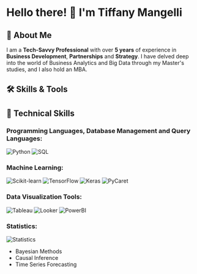 # Hello there! 👋 I'm Tiffany Mangelli

## 🚀 About Me
I am a **Tech-Savvy Professional** with over **5 years** of experience in **Business Development**, **Partnerships** and **Strategy**. I have delved deep into the world of Business Analytics and Big Data through my Master's studies, and I also hold an MBA. 


## 🛠 Skills & Tools
## 🚀 **Technical Skills**

### **Programming Languages, Database Management and Query Languages:**
![Python](https://img.shields.io/badge/-Python-3776AB?style=flat-square&logo=python&logoColor=white)
![SQL](https://img.shields.io/badge/-SQL-4479A1?style=flat-square&logo=generic&logoColor=white)

### **Machine Learning:**
![Scikit-learn](https://img.shields.io/badge/-Scikit_learn-F7931E?style=flat-square&logo=scikit-learn&logoColor=white)
![TensorFlow](https://img.shields.io/badge/-TensorFlow-FF6F00?style=flat-square&logo=tensorflow&logoColor=white)
![Keras](https://img.shields.io/badge/-Keras-D00000?style=flat-square&logo=keras&logoColor=white)
![PyCaret](https://img.shields.io/badge/-PyCaret-6A76F4?style=flat-square&logo=pycaret&logoColor=white)

### **Data Visualization Tools:**
![Tableau](https://img.shields.io/badge/-Tableau-E97627?style=flat-square&logo=tableau&logoColor=white)
![Looker](https://img.shields.io/badge/-Looker-21AFFF?style=flat-square&logo=looker&logoColor=white)
![PowerBI](https://img.shields.io/badge/-PowerBI-F2C811?style=flat-square&logo=power-bi&logoColor=white)

### **Statistics:**
![Statistics](https://img.shields.io/badge/-Statistics-1F77B4?style=flat-square&logo=generic&logoColor=white)
- Bayesian Methods
- Causal Inference
- Time Series Forecasting
